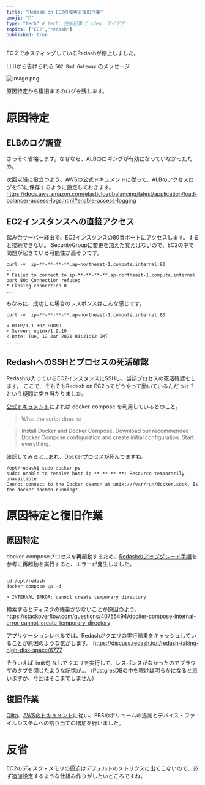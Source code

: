 ```yaml
---
title: "Redash on EC2の障害と復旧作業"
emoji: "🔖"
type: "tech" # tech: 技術記事 / idea: アイデア
topics: ["EC2","redash"]
published: true
---
```

EC２でホスティングしているRedashが停止しました。

ELBから告げられる `502 Bad Gateway` のメッセージ

![image.png](https://qiita-image-store.s3.ap-northeast-1.amazonaws.com/0/96286/0522a04d-7e28-023b-a833-341201e9ac0f.png)

原因特定から復旧までのログを残します。

# 原因特定

## ELBのログ調査

さっそく省略します。なぜなら、ALBのロギングが有効になっていなかったため。

次回以降に役立つよう、AWSの公式ドキュメントに従って、ALBのアクセスログをS3に保存するように設定しておきます。
https://docs.aws.amazon.com/elasticloadbalancing/latest/application/load-balancer-access-logs.html#enable-access-logging

## EC2インスタンスへの直接アクセス

踏み台サーバー経由で、EC2インスタンスの80番ポートにアクセスします。すると接続できない。
SecurityGroupに変更を加えた覚えはないので、EC2の中で問題が起きている可能性が高そうです。

```terminal
curl -v  ip-**-**-**-**.ap-northeast-1.compute.internal:80
...
* Failed to connect to ip-**-**-**-**.ap-northeast-1.compute.internal port 80: Connection refused
* Closing connection 0
...
```


ちなみに、成功した場合のレスポンスはこんな感じです。

```terminal
curl -v  ip-**-**-**-**.ap-northeast-1.compute.internal:80

< HTTP/1.1 302 FOUND
< Server: nginx/1.9.10
< Date: Tue, 12 Jan 2021 01:21:12 GMT
......
```

## RedashへのSSHとプロセスの死活確認

Redashの入っているEC2インスタンスにSSHし、当該プロセスの死活確認をします。
ここで、そもそもRedash on EC2ってどうやって動いているんだっけ？という疑問に突き当たりました。


[公式ドキュメント](https://redash.io/help/open-source/setup)によれば docker-compose を利用しているとのこと。

> What the script does is:

> Install Docker and Docker Compose.
Download our recommended Docker Compose configuration and create initial configuration.
Start everything.

確認してみると...あれ、Dockerプロセスが死んでますね。

```terminal
/opt/redash$ sudo docker ps
sudo: unable to resolve host ip-**-**-**-**: Resource temporarily unavailable
Cannot connect to the Docker daemon at unix:///var/run/docker.sock. Is the docker daemon running?
```

# 原因特定と復旧作業

## 原因特定

docker-composeプロセスを再起動するため、[Redashのアップグレード手順](https://redash.io/help/open-source/admin-guide/how-to-upgrade)を参考に再起動を実行すると、エラーが発生しました。

```terminal

cd /opt/redash
docker-compose up -d

> INTERNAL ERROR: cannot create temporary directory
```

検索するとディスクの残量が少ないことが原因のよう。
https://stackoverflow.com/questions/40755494/docker-compose-internal-error-cannot-create-temporary-directory

アプリケーションレベルでは、Redashがクエリの実行結果をキャッシュしていることが原因のような気がします。
https://discuss.redash.io/t/redash-taking-high-disk-space/6777

そういえば limit句 なしでクエリを実行して、レスポンスがなかったのでブラウザのタブを閉じたような記憶が...
（PostgresDBの中を覗けば明らかになると思いますが、今回はそこまでしません）

## 復旧作業

[Qiita](https://qiita.com/mangano-ito/items/629b10ea5d1ab80f2cc6)、[AWSのドキュメント](https://aws.amazon.com/premiumsupport/knowledge-center/ebs-volume-size-increase/)に従い、EBSのボリュームの追加とデバイス・ファイルシステムへの割り当ての増加を行いました。

# 反省

EC2のディスク・メモリの逼迫はデフォルトのメトリクスに出てこないので、必ず追加設定するような仕組み作りがしたいところですね。

